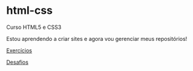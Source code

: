 # html-css
 Curso HTML5 e CSS3

Estou aprendendo a criar sites e agora vou gerenciar meus repositórios!

<a href="https://lucasdorice.github.io/html-css/exercicios/ex001/index.html">Exercícios</a>

<a href="https://lucasdorice.github.io/html-css/desafios/d010/android.html#">Desafios</a>